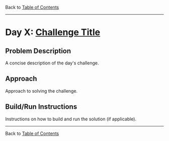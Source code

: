Back to [Table of Contents](../README.md#table-of-contents)

---

# Day X: [Challenge Title](https://adventofcode.com/2023/day/X)

## Problem Description

A concise description of the day's challenge.

## Approach

Approach to solving the challenge.

## Build/Run Instructions

Instructions on how to build and run the solution (if applicable).

---

Back to [Table of Contents](../README.md#table-of-contents)